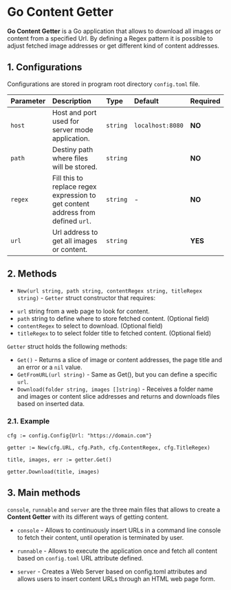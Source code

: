 # Go Content Getter

**Go Content Getter** is a Go application that allows to download all images or content from a specified Url.
By defining a Regex pattern it is possible to adjust fetched image addresses or get different kind of content addresses.

## 1. Configurations

Configurations are stored in program root directory ``config.toml`` file.

| Parameter | Description                                                                      | Type     | Default          | Required |
|:----------|:---------------------------------------------------------------------------------|:---------|:-----------------|:---------|
| `host`    | Host and port used for server mode application.                                  | `string` | `localhost:8080` | **NO**   |
| `path`    | Destiny path where files will be stored.                                         | `string` | ` `              | **NO**   |
| `regex`   | Fill this to replace regex expression to get content address from defined `url`. | `string` | -                | **NO**   |
| `url`     | Url address to get all images or content.                                        | `string` | ` `              | **YES**  |

## 2. Methods

- ``New(url string, path string, contentRegex string, titleRegex string)`` - ``Getter`` struct constructor that requires:
* ``url`` string from a web page to look for content.
* ``path`` string to define where to store fetched content. (Optional field)
* ``contentRegex`` to select to download. (Optional field)
* ``titleRegex`` to to select folder title to fetched content. (Optional field)

``Getter`` struct holds the following methods:
- ``Get()`` - Returns a slice of image or content addresses, the page title and an error or a ``nil`` value.
- ``GetFromURL(url string)`` - Same as Get(), but you can define a specific ``url``.
- ``Download(folder string, images []string)`` - Receives a folder name and images or content slice addresses and
returns and downloads files based on inserted data.

### 2.1. Example

```
cfg := config.Config{Url: "https://domain.com"}

getter := New(cfg.URL, cfg.Path, cfg.ContentRegex, cfg.TitleRegex)

title, images, err := getter.Get()

getter.Download(title, images)
```

## 3. Main methods

``console``, ``runnable`` and ``server`` are the three main files that allows to create a **Content Getter** with
its different ways of getting content.

* ``console`` - Allows to continuously insert URLs in a command line console to fetch their content, until operation is
terminated by user.

* ``runnable`` - Allows to execute the application once and fetch all content based on ``config.toml`` URL attribute defined.

* ``server`` - Creates a Web Server based on config.toml attributes and allows users to insert content URLs through an
HTML web page form.
